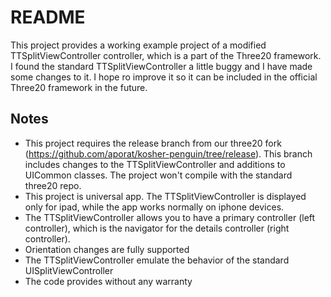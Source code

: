 README
======

This project provides a working example project of a modified TTSplitViewController controller, which is a part of the Three20 framework. I found the standard TTSplitViewController a little buggy and I have made some changes to it. I hope ro improve it so it can be included in the official Three20 framework in the future. 

Notes
-----
- This project requires the release branch from our three20 fork (https://github.com/aporat/kosher-penguin/tree/release). This branch includes changes to the TTSplitViewController and additions to UICommon classes. The project won't compile with the standard three20 repo. 
- This project is universal app. The TTSplitViewController is displayed only for ipad, while the app works normally on iphone devices.
- The TTSplitViewController allows you to have a primary controller (left controller), which is the navigator for the details controller (right controller).
- Orientation changes are fully supported 
- The TTSplitViewController emulate the behavior of the standard UISplitViewController
- The code provides without any warranty

  
